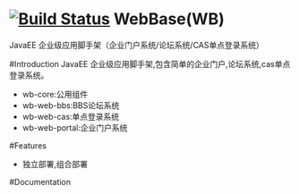 [![Build Status](https://travis-ci.org/xetorthio/jedis.png?branch=master)](https://github.com/ruoo/wb)
WebBase(WB)
====
JavaEE 企业级应用脚手架（企业门户系统/论坛系统/CAS单点登录系统）

#Introduction
JavaEE 企业级应用脚手架,包含简单的企业门户,论坛系统,cas单点登录系统。

* wb-core:公用组件
* wb-web-bbs:BBS论坛系统
* wb-web-cas:单点登录系统
* wb-web-portal:企业门户系统

#Features
* 独立部署,组合部署



#Documentation

